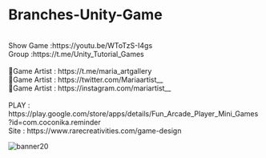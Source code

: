 # Branches-Unity-Game
<br />
Show Game :https://youtu.be/WToTzS-I4gs<br />
Group :https://t.me/Unity_Tutorial_Games<br /><br />
🎨Game Artist : https://t.me/maria_artgallery<br />
🎨Game Artist : https://twitter.com/Mariaartist__<br />
🎨Game Artist : https://instagram.com/mariartist__<br /><br />
PLAY : https://play.google.com/store/apps/details/Fun_Arcade_Player_Mini_Games?id=com.coconika.reminder<br />
Site : https://www.rarecreativities.com/game-design <br />

![banner20](https://user-images.githubusercontent.com/83016119/210812022-46a351bb-94ed-4c87-a427-1a493beca8da.png)
